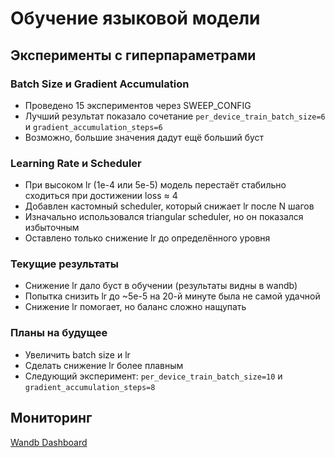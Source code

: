 # Обучение языковой модели

## Эксперименты с гиперпараметрами

### Batch Size и Gradient Accumulation
- Проведено 15 экспериментов через SWEEP_CONFIG
- Лучший результат показало сочетание `per_device_train_batch_size=6` и `gradient_accumulation_steps=6`
- Возможно, большие значения дадут ещё больший буст

### Learning Rate и Scheduler
- При высоком lr (1e-4 или 5e-5) модель перестаёт стабильно сходиться при достижении loss ≈ 4
- Добавлен кастомный scheduler, который снижает lr после N шагов
- Изначально использовался triangular scheduler, но он показался избыточным
- Оставлено только снижение lr до определённого уровня

### Текущие результаты
- Снижение lr дало буст в обучении (результаты видны в wandb)
- Попытка снизить lr до ~5e-5 на 20-й минуте была не самой удачной
- Снижение lr помогает, но баланс сложно нащупать

### Планы на будущее
- Увеличить batch size и lr
- Сделать снижение lr более плавным
- Следующий эксперимент: `per_device_train_batch_size=10` и `gradient_accumulation_steps=8`

## Мониторинг
[Wandb Dashboard](https://wandb.ai/ksorzz/llm_hw1-aylesnov/workspace?nw=nwuserksorzz)